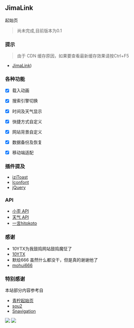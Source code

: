 <p>
<strong><h2>JimaLink</h2></strong>
起始页
</p>


>尚未完成,目前版本为0.1

### 提示
>由于 CDN 缓存原因，如果要查看最新缓存效果请按Ctrl+F5

- [JimaLink](https://www.jimmma.top/))

### 各种功能

- [x] 载入动画
- [x] 搜索引擎切换
- [x] 时间及天气显示
- [x] 快捷方式自定义
- [x] 网站背景自定义
- [x] 数据备份及恢复
- [x] 移动端适配


### 插件提及

* [iziToast](https://izitoast.marcelodolza.com/)
* [Iconfont](https://www.iconfont.cn/)
* [jQuery](https://jquery.com/)

### API

* [小歪 API](https://api.ixiaowai.cn/)
* [天气 API](https://www.tianqiapi.com/)
* [一言hitokoto](https://hitokoto.cn/)

### 感谢

* 10YTX为我鼓捣网站鼓捣魔怔了
* [10YTX](http://im10ytx.top/)
* 默绘666
  虽然什么都没干，但是真的谢谢他了
* [mohui666](https://mohui666.top/)

### 特别感谢

本站部分内容参考自

* [青柠起始页](https://limestart.cn/)
* [sou2](https://github.com/yeetime/sou2/)
* [Snavigation](https://snavigation.vercel.app/)


<a title="SSL" target="_blank" href="https://myssl.com/seal/detail?domain=blog.imsyy.top"><img src="https://img.shields.io/badge/MySSL-安全认证-brightgreen"></a>&nbsp;<a title="CDN" target="_blank" href="https://cdnjs.com/"><img src="https://img.shields.io/badge/CDN-Cloudflare-blue">
